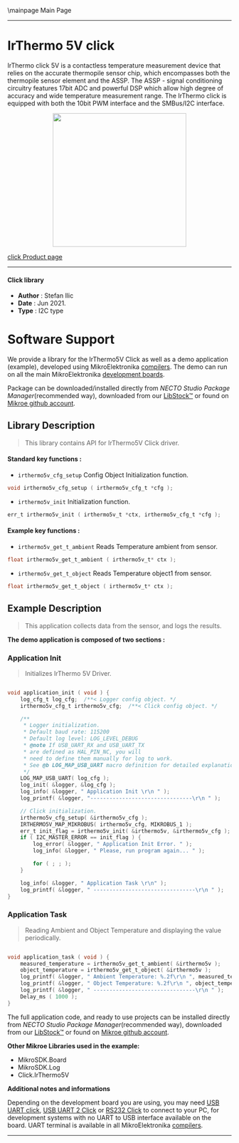 \mainpage Main Page

---
# IrThermo 5V click

IrThermo click 5V is a contactless temperature measurement device that relies on the accurate thermopile sensor chip, which encompasses both the thermopile sensor element and the ASSP. The ASSP - signal conditioning circuitry features 17bit ADC and powerful DSP which allow high degree of accuracy and wide temperature measurement range. The IrThermo click is equipped with both the 10bit PWM interface and the SMBus/I2C interface.

<p align="center">
  <img src="https://download.mikroe.com/images/click_for_ide/irthermo5v_click.png" height=300px>
</p>

[click Product page](https://www.mikroe.com/irthermo-5v-click)

---


#### Click library

- **Author**        : Stefan Ilic
- **Date**          : Jun 2021.
- **Type**          : I2C type


# Software Support

We provide a library for the IrThermo5V Click
as well as a demo application (example), developed using MikroElektronika
[compilers](https://www.mikroe.com/necto-studio).
The demo can run on all the main MikroElektronika [development boards](https://www.mikroe.com/development-boards).

Package can be downloaded/installed directly from *NECTO Studio Package Manager*(recommended way), downloaded from our [LibStock&trade;](https://libstock.mikroe.com) or found on [Mikroe github account](https://github.com/MikroElektronika/mikrosdk_click_v2/tree/master/clicks).

## Library Description

> This library contains API for IrThermo5V Click driver.

#### Standard key functions :

- `irthermo5v_cfg_setup` Config Object Initialization function.
```c
void irthermo5v_cfg_setup ( irthermo5v_cfg_t *cfg );
```

- `irthermo5v_init` Initialization function.
```c
err_t irthermo5v_init ( irthermo5v_t *ctx, irthermo5v_cfg_t *cfg );
```

#### Example key functions :

- `irthermo5v_get_t_ambient` Reads Temperature ambient from sensor.
```c
float irthermo5v_get_t_ambient ( irthermo5v_t* ctx );
```

- `irthermo5v_get_t_object` Reads Temperature object1 from sensor.
```c
float irthermo5v_get_t_object ( irthermo5v_t* ctx );
```

## Example Description

> This application collects data from the sensor, and logs the results.

**The demo application is composed of two sections :**

### Application Init

> Initializes IrThermo 5V Driver.

```c

void application_init ( void ) {
    log_cfg_t log_cfg;  /**< Logger config object. */
    irthermo5v_cfg_t irthermo5v_cfg;  /**< Click config object. */

    /** 
     * Logger initialization.
     * Default baud rate: 115200
     * Default log level: LOG_LEVEL_DEBUG
     * @note If USB_UART_RX and USB_UART_TX 
     * are defined as HAL_PIN_NC, you will 
     * need to define them manually for log to work. 
     * See @b LOG_MAP_USB_UART macro definition for detailed explanation.
     */
    LOG_MAP_USB_UART( log_cfg );
    log_init( &logger, &log_cfg );
    log_info( &logger, " Application Init \r\n " );
    log_printf( &logger, "--------------------------------\r\n " );

    // Click initialization.
    irthermo5v_cfg_setup( &irthermo5v_cfg );
    IRTHERMO5V_MAP_MIKROBUS( irthermo5v_cfg, MIKROBUS_1 );
    err_t init_flag = irthermo5v_init( &irthermo5v, &irthermo5v_cfg );
    if ( I2C_MASTER_ERROR == init_flag ) {
        log_error( &logger, " Application Init Error. " );
        log_info( &logger, " Please, run program again... " );

        for ( ; ; );
    }

    log_info( &logger, " Application Task \r\n" );
    log_printf( &logger, " --------------------------------\r\n " );
}

```

### Application Task

> Reading Ambient and Object Temperature and displaying the value periodically.

```c

void application_task ( void ) {
    measured_temperature = irthermo5v_get_t_ambient( &irthermo5v );
    object_temperature = irthermo5v_get_t_object( &irthermo5v );
    log_printf( &logger, " Ambient Temperature: %.2f\r\n ", measured_temperature );
    log_printf( &logger, " Object Temperature: %.2f\r\n ", object_temperature );
    log_printf( &logger, " --------------------------------\r\n " );
    Delay_ms ( 1000 );
}

```


The full application code, and ready to use projects can be installed directly from *NECTO Studio Package Manager*(recommended way), downloaded from our [LibStock&trade;](https://libstock.mikroe.com) or found on [Mikroe github account](https://github.com/MikroElektronika/mikrosdk_click_v2/tree/master/clicks).

**Other Mikroe Libraries used in the example:**

- MikroSDK.Board
- MikroSDK.Log
- Click.IrThermo5V

**Additional notes and informations**

Depending on the development board you are using, you may need
[USB UART click](https://www.mikroe.com/usb-uart-click),
[USB UART 2 Click](https://www.mikroe.com/usb-uart-2-click) or
[RS232 Click](https://www.mikroe.com/rs232-click) to connect to your PC, for
development systems with no UART to USB interface available on the board. UART
terminal is available in all MikroElektronika
[compilers](https://shop.mikroe.com/compilers).

---
